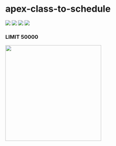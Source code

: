 # apex-class-to-schedule
<img src="http://cdn-ak.f.st-hatena.com/images/fotolife/t/tyoshikawa1106/20160109/20160109133937.png" />

<img src="http://cdn-ak.f.st-hatena.com/images/fotolife/t/tyoshikawa1106/20160109/20160109135138.png" />

<img src="http://cdn-ak.f.st-hatena.com/images/fotolife/t/tyoshikawa1106/20160109/20160109135716.png" />

<img src="http://cdn-ak.f.st-hatena.com/images/fotolife/t/tyoshikawa1106/20160109/20160109140549.png" />

### LIMIT 50000
<img src="http://cdn-ak.f.st-hatena.com/images/fotolife/t/tyoshikawa1106/20141128/20141128231442.png" width="300" />
